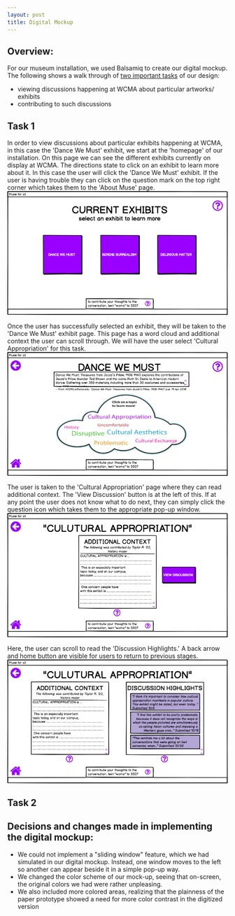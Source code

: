 ```yaml
---
layout: post
title: Digital Mockup
---
```


## Overview: 
For our museum installation, we used Balsamiq to create our digital mockup. The following shows a walk through of [two important tasks](https://museumsforall.github.io/2018-10-29-Paper-Prototype/) of our design: 
* viewing discussions happening at WCMA about particular artworks/ exhibits 
* contributing to such discussions  

## Task 1 

In order to view discussions about particular exhibits happening at WCMA, in this case the 'Dance We Must' exhibit, we start at the 'homepage' of our installation. On this page we can see the different exhibits currently on display at WCMA. The directions state to click on an exhibit to learn more about it. In this case the user will click the 'Dance We Must' exhibit. If the user is having trouble they can click on the question mark on the top right corner which takes them to the 'About Muse' page. 
![home](/img/home.png)

Once the user has successfully selected an exhibit, they will be taken to the 'Dance We Must' exhibit page. This page has a word cloud and additional context the user can scroll through. We will have the user select 'Cultural Appropriation' for this task. 
![exhibit](/img/exhibit.png) 

The user is taken to the 'Cultural Appropriation' page where they can read additional context. The 'View Discussion' button is at the left of this. If at any point the user does not know what to do next, they can simply click the question icon which takes them to the appropriate pop-up window. 
![additional context](/img/additional_context.png)

Here, the user can scroll to read the 'Discussion Highlights.' A back arrow and home button are visible for users to return to previous stages. 
![discussion](/img/discussion.png)

## Task 2 

## Decisions and changes made in implementing the digital mockup:
* We could not implement a "sliding window" feature, which we had simulated in our digital mockup. Instead, one window moves to the left so another can appear beside it in a simple pop-up way.
* We changed the color scheme of our mock-up, seeing that on-screen, the original colors we had were rather unpleasing.
* We also included more colored areas, realizing that the plainness of the paper prototype showed a need for more color contrast in the digitized version
